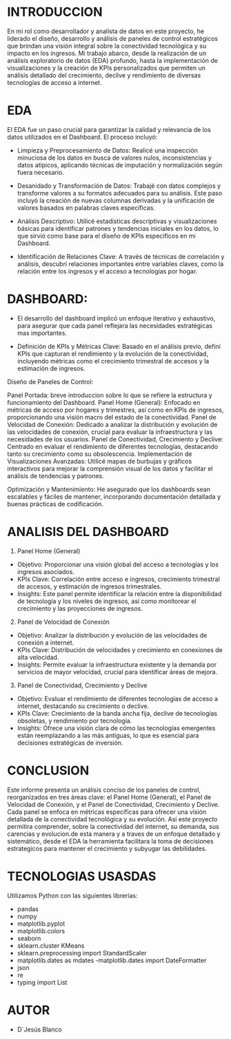 # INTRODUCCION

En mi rol como desarrollador y analista de datos en este proyecto, he liderado el diseño, desarrollo y análisis de paneles de control estratégicos que brindan una visión integral sobre la conectividad tecnológica y su impacto en los ingresos. Mi trabajo abarco, desde la realización de un análisis exploratorio de datos (EDA) profundo, hasta la implementación de visualizaciones y la creación de KPIs personalizados que permiten un análisis detallado del crecimiento, declive y rendimiento de diversas tecnologías de acceso a internet.

# EDA

El EDA fue un paso crucial para garantizar la calidad y relevancia de los datos utilizados en el Dashboard. El proceso incluyó:

- Limpieza y Preprocesamiento de Datos: Realicé una inspección minuciosa de los datos en busca de valores nulos, inconsistencias y datos atípicos, aplicando técnicas de imputación y normalización según fuera necesario.

- Desanidado y Transformación de Datos: Trabajé con datos complejos  y transforme valores a su formatos adecuados para su análisis. Este paso incluyó la creación de nuevas columnas derivadas y la unificación de valores basados en palabras claves específicas.

- Análisis Descriptivo: Utilicé estadísticas descriptivas y visualizaciones básicas para identificar patrones y tendencias iniciales en los datos, lo que sirvió como base para el diseño de KPIs específicos en mi Dashboard.

- Identificación de Relaciones Clave: A través de técnicas de correlación y análisis, descubrí relaciones importantes entre variables claves, como la relación entre los ingresos y el acceso a tecnologías por hogar.

# DASHBOARD: 

- El desarrollo del dashboard implicó un enfoque iterativo y exhaustivo, para asegurar que cada panel reflejara las necesidades estratégicas mas importantes.

- Definición de KPIs y Métricas Clave: Basado en el análisis previo, definí KPIs que capturan el rendimiento y la evolución de la conectividad, incluyendo métricas como el crecimiento trimestral de accesos y la estimación de ingresos.

Diseño de Paneles de Control:

Panel Portada: breve introduccion sobre lo que se refiere la estructura y funcionamiento del Dashboard.
Panel Home (General): Enfocado en métricas de acceso por hogares y trimestres, así como en KPIs de ingresos, proporcionando una visión macro del estado de la conectividad.
Panel de Velocidad de Conexión: Dedicado a analizar la distribución y evolución de las velocidades de conexión, crucial para evaluar la infraestructura y las necesidades de los usuarios.
Panel de Conectividad, Crecimiento y Declive: Centrado en evaluar el rendimiento de diferentes tecnologías, destacando tanto su crecimiento como su obsolescencia.
Implementación de Visualizaciones Avanzadas: Utilicé mapas de burbujas y gráficos interactivos para mejorar la comprensión visual de los datos y facilitar el análisis de tendencias y patrones.

Optimización y Mantenimiento: He asegurado que los dashboards sean escalables y fáciles de mantener, incorporando documentación detallada y buenas prácticas de codificación.

# ANALISIS DEL DASHBOARD

1. Panel Home (General)

- Objetivo: Proporcionar una visión global del acceso a tecnologías y los ingresos asociados.
- KPIs Clave: Correlación entre acceso e ingresos, crecimiento trimestral de accesos, y estimación de ingresos trimestrales.
- Insights: Este panel permite identificar la relación entre la disponibilidad de tecnología y los niveles de ingresos, así como monitorear el crecimiento y las proyecciones de ingresos.

2. Panel de Velocidad de Conexión

- Objetivo: Analizar la distribución y evolución de las velocidades de conexión a internet.
- KPIs Clave: Distribución de velocidades y crecimiento en conexiones de alta velocidad.
- Insights: Permite evaluar la infraestructura existente y la demanda por servicios de mayor velocidad, crucial para identificar áreas de mejora.

3. Panel de Conectividad, Crecimiento y Declive
- Objetivo: Evaluar el rendimiento de diferentes tecnologías de acceso a internet, destacando su crecimiento o declive.
- KPIs Clave: Crecimiento de la banda ancha fija, declive de tecnologías obsoletas, y rendimiento por tecnología.
- Insights: Ofrece una visión clara de cómo las tecnologías emergentes están reemplazando a las más antiguas, lo que es esencial para decisiones estratégicas de inversión.


# CONCLUSION

Este informe presenta un análisis conciso de los paneles de control, reorganizados en tres áreas clave: el Panel Home (General), el Panel de Velocidad de Conexión, y el Panel de Conectividad, Crecimiento y Declive. Cada panel se enfoca en métricas específicas para ofrecer una visión detallada de la conectividad tecnológica y su evolución.
Asi este proyecto permitira comprender, sobre la conectividad del internet, su demanda, sus carencias y evolucion.de esta manera y a traves de un enfoque detallado y sistemático, desde el EDA la herramienta facilitara la toma de decisiones estrategicos para mantener el crecimiento y subyugar las debilidades. 


# TECNOLOGIAS USASDAS

Utilizamos Python con las siguientes librerías:

- pandas
- numpy
- matplotlib.pyplot 
- matplotlib.colors 
- seaborn 
- sklearn.cluster KMeans
- sklearn.preprocessing import StandardScaler
- matplotlib.dates as mdates
-matplotlib.dates import DateFormatter
- json
- re
- typing import List



# AUTOR

- D´Jesús  Blanco


